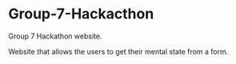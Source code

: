 # Group-7-Hackacthon
Group 7 Hackathon website.

Website that allows the users to get their mental state from a form.
